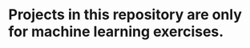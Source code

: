 # Projects in this repository are only for machine learning exercises.



<!-- Muhamad Alichwan -->
